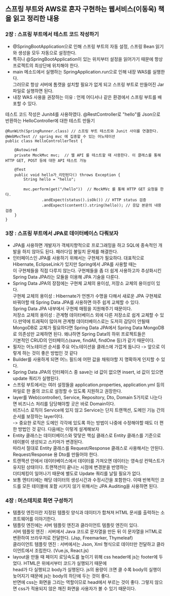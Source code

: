 ## 스프링 부트와 AWS로 혼자 구현하는 웹서비스(이동욱) 책을 읽고 정리한 내용

### 2장 : 스프링 부트에서 테스트 코드 작성하기  

* @SpringBootApplication으로 인해 스프링 부트의 자동 설정, 스프링 Bean 읽기와 생성을 모두 자동으로 설정한다.  
* 특히나 @SpringBootApplication이 있는 위치부터 설정을 읽어가기 때문에 항상 프로젝트의 최상단에 위치해야 한다.  
* main 메소드에서 실행하는 SpringApplication.run으로 인해 내장 WAS를 실행한다.  
그러므로 항상 서버에 톰캣을 설치할 필요가 없게 되고 스프링 부트로 만들어진 Jar 파일로 실행하면 된다.   
* 내장 WAS 사용을 권장하는 이유 : 언제 어디서나 같은 환경에서 스프링 부트를 배포할 수 있다.  

테스트 코드 작성은 Junit4를 사용하였다. @RestController로 "hello"를 Json으로 반환하는 HelloController에 대한 테스트 만들기  
```
@RunWith(SpringRunner.class) // 스프링 부트 테스트와 Junit 사이를 연결한다.  
@WebMvcTest // spring mvc 에 집중할 수 있는 어노테이션 
public class HelloControllerTest {

    @Autowired
    private MockMvc mvc;  // 웹 API 를 테스트할 때 사용한다. 이 클래스를 통해 HTTP GET, POST 등에 대한 API 테스트 가능

    @Test
    public void hello가_리턴된다() throws Exception {
        String hello = "hello";

        mvc.perform(get("/hello"))  // MockMVc 를 통해 HTTP GET 요청을 한다.
                .andExpect(status().isOk()) // HTTP status 검증
                .andExpect(content().string(hello)); // 응답 본문의 내용 검증
    }
}
```

### 3장 : 스프링 부트에서 JPA로 데이터베이스 다뤄보자

* JPA를 사용하면 개발자가 객체지향적으로 프로그래밍을 하고 SQL에 종속적인 개발을 하지 않아도 된다. 패러다임 불일치 문제를 해결한다.   
* 인터페이스인 JPA를 사용하기 위해서는 구현체가 필요하다. 대표적으로 Hibernate, EclipseLink가 있지만 Spring에서 JPA를 사용할 때는  
이 구현체들을 직접 다루지 않는다. 구현체들을 좀 더 쉽게 사용하고자 추상화시킨 Spring Data JPA라는 모듈을 이용해 JPA 기술을 다룬다.  
* Spring Data JPA의 장점에는 구현체 교체의 용이성, 저장소 교체의 용이성이 있다.  
구현체 교체의 용이성 : Hibernate가 언젠가 수명을 다해서 새로운 JPA 구현체로 바꿔야할 때 Spring Data JPA를 사용하면 아주 쉽게 교체할 수 있다.  
Spring Data JPA 내부에서 구현체 매핑을 지원해주기 때문이다.  
저장소 교체의 용이성 : 관계형 데이터베이스 외에 다른 저장소로 쉽게 교체할 수 있다.만약에 트래픽이 많아져 관계형 데이터베이스로는 도저히 감당이 안될때  
MongoDB로 교체가 필요하다면 Spring Data JPA에서 Spring Data MongoDB로 의존성만 교체하면 된다. 왜냐하면 Spring Data의 하위 프로젝트들은  
기본적인 CRUD의 인터페이스(save, findAll, findOne 등)가 같기 때문이다.   
* 필자는 어노테이션 순서를 주요 어노테이션을 클래스에 가깝게 둡니다 -> 앞으로 이렇게 하는 것이 좋은 방법인 것 같다  
* Builder를 사용하게 되면 어느 필드에 어떤 값을 채워야할 지 명확하게 인지할 수 있다.   
* Spring Data JPA의 인터페이스 중 save는 id 값이 없으면 insert, id 값이 있으면 update 쿼리가 실행된다.  
* 스프링 부트에서는 여러 설정들을 application.properties, application.yml 등의 파일로 한 줄의 코드로 설정할 수 있도록 지원하고 권장한다.  
* layer를 Web(controller), Service, Repository, Dto, Domain 5가지로 나눈다면 비즈니스 처리를 담당해야할 곳은 바로 Domain이다.  
비즈니스 로직이 Service에 있지 않고 Service는 단지 트랜잭션, 도메인 기능 간의 순서를 보장하는 layer이다.   
-> 중요한 로직은 도메인 각각에 있도록 하는 방법이 나중에 수정해야할 때도 더 편한 방법인 것 같다. 다음에는 이렇게 설계해보자  
* Entity 클래스는 데이터베이스와 맞닿은 핵심 클래스로 Entity 클래스를 기준으로 테이블이 생성되고 스키마가 변경된다.   
따라서 절대로 Entity 클래스를 Request/Response 클래스로 사용해서는 안된다. Request/Response 용 Dto를 만들어야 한다.  
* 트랜잭션 안에서 데이터베이스에서 데이터를 가져오면 데이터는 영속성 컨텍스트가 유지된 상태이다. 트랜잭션이 끝나는 시점에 변경분을 반영하는  
더티체킹이 일어나기 때문에 별도로 Update 쿼리를 날릴 필요가 없다.  
* 보통 엔티티에는 해당 데이터의 생성시간과 수정시간을 포함한다. 이때 반복적인 코드를 모든 테이블에 포함 시키지 않기 위해서는 JPA Auditing을 사용하면 된다.  

### 4장 : 머스테치로 화면 구성하기
* 템플릿 엔진이란 지정된 템플릿 양식과 데이터가 합쳐져 HTML 문서를 출력하는 소프트웨어를 이야기한다. 
* 템플릿 엔진에는 서버 템플릿 엔진과 클라이언트 템플릿 엔진이 있다.  
서버 템플릿 엔진 : 서버에서 Java 코드로 문자열을 만든 뒤 이 문자열을 HTML로 변환하여 브라우저로 전달한다. (Jsp, Freemarker, Thymeleaf)           
클라이언트 템플릿 엔진 : 서버에서는 Json, Xml 형식으로 데이터만 전달하고 클라이언트에서 조립한다. (Vue.js, React.js)
* layout을 만들 때 페이지 로딩속도를 높이기 위해 css header에 js는 footer에 두었다. HTML은 위에서부터 코드가 실행되기 때문에  
head가 다 실행되고 body가 실행된다. js의 용량이 크면 클 수록 body의 실행이 늦어지기 때문에 js는 body의 하단에 두는 것이 좋다.  
반면에 css는 화면을 그리는 역할이므로 head에서 부르는 것이 좋다. 그렇지 않으면 css가 적용되지 않은 깨진 화면을 사용자가 볼 수 있기 때문이다.  
